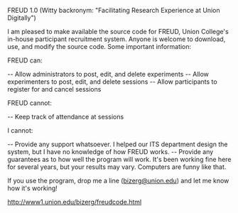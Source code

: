 FREUD 1.0
(Witty backronym:  "Facilitating Research Experience at Union Digitally")


I am pleased to make available the source code for FREUD, Union College's in-house participant recruitment system.  Anyone is welcome to download, use, and modify the source code.  Some important information:

FREUD can:

-- Allow administrators to post, edit, and delete experiments
-- Allow experimenters to post, edit, and delete sessions
-- Allow participants to register for and cancel sessions

FREUD cannot:

-- Keep track of attendance at sessions

I cannot:

-- Provide any support whatsoever. I helped our ITS department design the system, but I have no knowledge of how FREUD works. 
-- Provide any guarantees as to how well the program will work.  It's been working fine here for several years, but your results may vary.  Computers are funny like that.


If you use the program, drop me a line (bizerg@union.edu) and let me know how it's working!  

http://www1.union.edu/bizerg/freudcode.html
